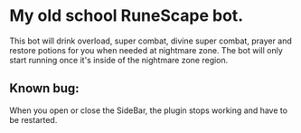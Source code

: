 # My old school RuneScape bot.

This bot will drink overload, super combat, divine super combat, prayer and restore potions for you when needed at nightmare zone.
The bot will only start running once it's inside of the nightmare zone region.

## Known bug:

When you open or close the SideBar, the plugin stops working and have to be restarted.
